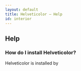 ```yaml
---
layout: default
title: Helveticolor — Help
id: interior
---
```


## Help

### <a id="how_do_i_install"></a>How do I install Helveticolor?

Helveticolor is installed by 